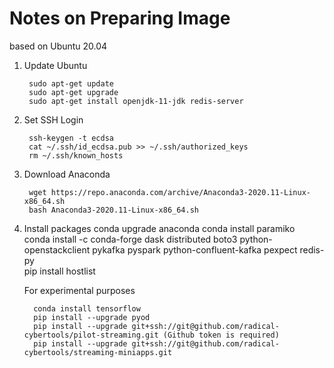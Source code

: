 # Notes on Preparing Image


based on Ubuntu 20.04

1. Update Ubuntu
   
        sudo apt-get update
        sudo apt-get upgrade
        sudo apt-get install openjdk-11-jdk redis-server
         
2. Set SSH Login

        ssh-keygen -t ecdsa
        cat ~/.ssh/id_ecdsa.pub >> ~/.ssh/authorized_keys
        rm ~/.ssh/known_hosts

2. Download Anaconda

        wget https://repo.anaconda.com/archive/Anaconda3-2020.11-Linux-x86_64.sh
        bash Anaconda3-2020.11-Linux-x86_64.sh

4. Install packages
        conda upgrade anaconda
        conda install paramiko  
        conda install -c conda-forge dask distributed boto3 python-openstackclient pykafka pyspark  python-confluent-kafka pexpect redis-py  
        pip install hostlist


   For experimental purposes
         
         conda install tensorflow
         pip install --upgrade pyod
         pip install --upgrade git+ssh://git@github.com/radical-cybertools/pilot-streaming.git (Github token is required)
         pip install --upgrade git+ssh://git@github.com/radical-cybertools/streaming-miniapps.git

        



